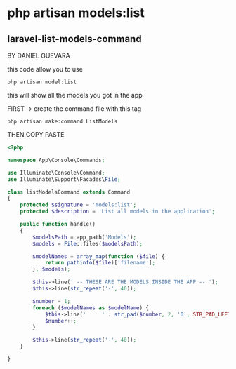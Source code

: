 # php artisan models:list
## laravel-list-models-command

BY DANIEL GUEVARA 

this code allow you to use 
```
php artisan model:list
```

this will show all the models you got in the app

FIRST -> create the command file with this tag

```
php artisan make:command ListModels
```

THEN COPY PASTE

```PHP
<?php

namespace App\Console\Commands;

use Illuminate\Console\Command;
use Illuminate\Support\Facades\File;

class listModelsCommand extends Command
{
    protected $signature = 'models:list';
    protected $description = 'List all models in the application';

    public function handle()
    {
        $modelsPath = app_path('Models');
        $models = File::files($modelsPath);

        $modelNames = array_map(function ($file) {
            return pathinfo($file)['filename'];
        }, $models);

        $this->line(' -- THESE ARE THE MODELS INSIDE THE APP -- ');
        $this->line(str_repeat('-', 40));

        $number = 1;
        foreach ($modelNames as $modelName) {
            $this->line('     ' . str_pad($number, 2, '0', STR_PAD_LEFT) . ' -> ' . "<fg=yellow>" . $modelName . "</>");
            $number++;
        }

        $this->line(str_repeat('-', 40));
    }

}

```
